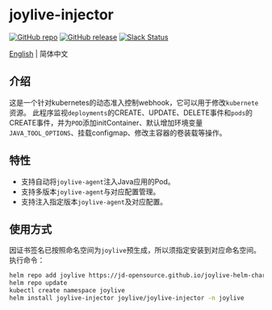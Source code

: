 # joylive-injector

[![GitHub repo](https://img.shields.io/badge/GitHub-repo-blue)](https://github.com/jd-opensource/joylive-injector)
[![GitHub release](https://img.shields.io/github/release/jd-opensource/joylive-injector.svg)](https://github.com/jd-opensource/joylive-injector/releases)
[![Slack Status](https://img.shields.io/badge/slack-join_chat-white.svg?logo=slack&style=social)](https://joylivehq.slack.com)

[English](./README.md) | 简体中文

## 介绍
这是一个针对kubernetes的动态准入控制webhook，它可以用于修改`kubernete`资源。
此程序监视`deployments`的CREATE、UPDATE、DELETE事件和`pods`的CREATE事件，并为`POD`添加initContainer、默认增加环境变量`JAVA_TOOL_OPTIONS`、挂载configmap、修改主容器的卷装载等操作。

## 特性
- 支持自动将`joylive-agent`注入Java应用的Pod。
- 支持多版本`joylive-agent`与对应配置管理。
- 支持注入指定版本`joylive-agent`及对应配置。

## 使用方式

因证书签名已按照命名空间为`joylive`预生成，所以须指定安装到对应命名空间。 执行命令：
```bash
helm repo add joylive https://jd-opensource.github.io/joylive-helm-charts
helm repo update
kubectl create namespace joylive
helm install joylive-injector joylive/joylive-injector -n joylive
```
